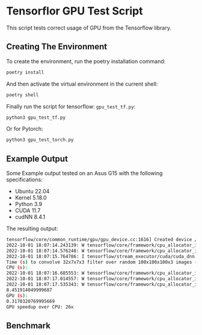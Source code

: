 # Tensorflor GPU Test Script
This script tests correct usage of GPU from the Tensorflow library.

## Creating The Environment
To create the environment, run the poetry installation command:
```bash
poetry install
```
And then activate the virtual environment in the current shell:
```bash
poetry shell
```
Finally run the script for tensorflow: `gpu_test_tf.py`:
```bash
python3 gpu_test_tf.py
```
Or for Pytorch:
```bash
python3 gpu_test_torch.py
```

## Example Output
Some Example output tested on an Asus G15 with the following specifications:
- Ubuntu 22.04
- Kernel 5.18.0
- Python 3.9
- CUDA 11.7
- cudNN 8.4.1

The resulting output:
```bash
tensorflow/core/common_runtime/gpu/gpu_device.cc:1616] Created device /job:localhost/replica:0/task:0/device:GPU:0 with 6124 MB memory:  -> device: 0, name: NVIDIA GeForce RTX 3070 Laptop GPU, pci bus id: 0000:01:00.0, compute capability: 8.6
2022-10-01 18:07:14.243139: W tensorflow/core/framework/cpu_allocator_impl.cc:82] Allocation of 2023497728 exceeds 10% of free system memory.
2022-10-01 18:07:14.576248: W tensorflow/core/framework/cpu_allocator_impl.cc:82] Allocation of 2023497728 exceeds 10% of free system memory.
2022-10-01 18:07:15.764786: I tensorflow/stream_executor/cuda/cuda_dnn.cc:384] Loaded cuDNN version 8401
Time (s) to convolve 32x7x7x3 filter over random 100x100x100x3 images (batch x height x width x channel). Sum of ten runs.
CPU (s):
2022-10-01 18:07:16.685553: W tensorflow/core/framework/cpu_allocator_impl.cc:82] Allocation of 2023497728 exceeds 10% of free system memory.
2022-10-01 18:07:17.014557: W tensorflow/core/framework/cpu_allocator_impl.cc:82] Allocation of 2023497728 exceeds 10% of free system memory.
2022-10-01 18:07:17.535343: W tensorflow/core/framework/cpu_allocator_impl.cc:82] Allocation of 2023497728 exceeds 10% of free system memory.
8.451914049999687
GPU (s):
0.3170320769995669
GPU speedup over CPU: 26x

```
## Benchmark
